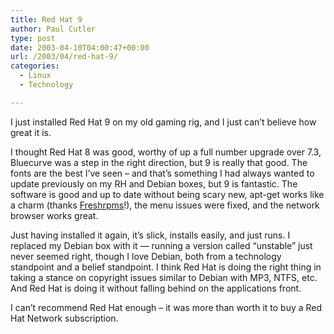 ```yaml
---
title: Red Hat 9
author: Paul Cutler
type: post
date: 2003-04-10T04:00:47+00:00
url: /2003/04/red-hat-9/
categories:
  - Linux
  - Technology

---
```

I just installed Red Hat 9 on my old gaming rig, and I just can&#8217;t believe how great it is.

I thought Red Hat 8 was good, worthy of up a full number upgrade over 7.3, Bluecurve was a step in the right direction, but 9 is really that good. The fonts are the best I&#8217;ve seen &#8211; and that&#8217;s something I had always wanted to update previously on my RH and Debian boxes, but 9 is fantastic. The software is good and up to date without being scary new, apt-get works like a charm (thanks [Freshrpms][1]!), the menu issues were fixed, and the network browser works great.

Just having installed it again, it&#8217;s slick, installs easily, and just runs. I replaced my Debian box with it &#8212; running a version called &#8220;unstable&#8221; just never seemed right, though I love Debian, both from a technology standpoint and a belief standpoint. I think Red Hat is doing the right thing in taking a stance on copyright issues similar to Debian with MP3, NTFS, etc. And Red Hat is doing it without falling behind on the applications front.

I can&#8217;t recommend Red Hat enough &#8211; it was more than worth it to buy a Red Hat Network subscription.

 [1]: http://freshrrpms.net